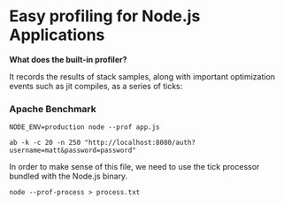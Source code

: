 # Easy profiling for Node.js Applications

**What does the built-in profiler?**

It records the results of stack samples, along with important optimization events such as jit compiles, as a series of ticks:

### Apache Benchmark

```
NODE_ENV=production node --prof app.js
```

```
ab -k -c 20 -n 250 "http://localhost:8080/auth?username=matt&password=password"
```

In order to make sense of this file, we need to use the tick processor bundled with the Node.js binary.

```
node --prof-process > process.txt
```